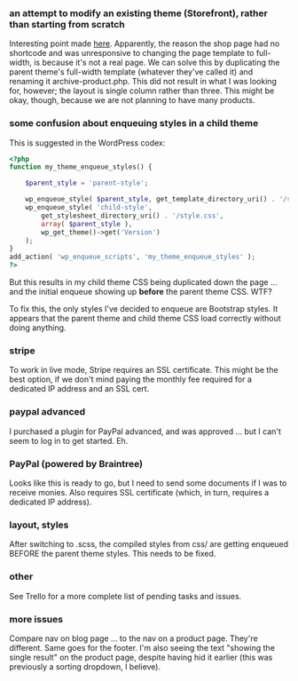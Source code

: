 ### an attempt to modify an existing theme (Storefront), rather than starting from scratch

Interesting point made [here](https://wordpress.org/support/topic/unable-to-make-shop-page-full-width/). Apparently, the reason the shop page had no shortcode and was unresponsive to changing the page template to full-width, is because it's not a real page. We can solve this by duplicating the parent theme's full-width template (whatever they've called it) and renaming it archive-product.php. This did not result in what I was looking for, however; the layout is single column rather than three. This might be okay, though, because we are not planning to have many products.

### some confusion about enqueuing styles in a child theme

This is suggested in the WordPress codex:

```php
<?php
function my_theme_enqueue_styles() {

    $parent_style = 'parent-style';

    wp_enqueue_style( $parent_style, get_template_directory_uri() . '/style.css' );
    wp_enqueue_style( 'child-style',
        get_stylesheet_directory_uri() . '/style.css',
        array( $parent_style ),
        wp_get_theme()->get('Version')
    );
}
add_action( 'wp_enqueue_scripts', 'my_theme_enqueue_styles' );
?>
```

But this results in my child theme CSS being duplicated down the page ... and the initial enqueue showing up **before** the parent theme CSS. WTF?

To fix this, the only styles I've decided to enqueue are Bootstrap styles. It appears that the parent theme and child theme CSS load correctly without doing anything.

### stripe

To work in live mode, Stripe requires an SSL certificate. This might be the best option, if we don't mind paying the monthly fee required for a dedicated IP address and an SSL cert. 

### paypal advanced

I purchased a plugin for PayPal advanced, and was approved ... but I can't seem to log in to get started. Eh.

### PayPal (powered by Braintree)

Looks like this is ready to go, but I need to send some documents if I was to receive monies. Also requires SSL certificate (which, in turn, requires a dedicated IP address).

### layout, styles

After switching to .scss, the compiled styles from css/ are getting enqueued BEFORE the parent theme styles. This needs to be fixed.

### other

See Trello for a more complete list of pending tasks and issues.

### more issues

Compare nav on blog page ... to the nav on a product page. They're different. Same goes for the footer. I'm also seeing the text "showing the single result" on the product page, despite having hid it earlier (this was previously a sorting dropdown, I believe).